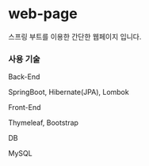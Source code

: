 # web-page

스프링 부트를 이용한 간단한 웹페이지 입니다.

### 사용 기술

Back-End

SpringBoot, Hibernate(JPA), Lombok

Front-End

Thymeleaf, Bootstrap

DB

MySQL
